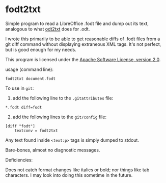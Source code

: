 # fodt2txt
Simple program to read a LibreOffice .fodt file and dump out its text, analogous to what [odt2txt](https://github.com/dstosberg/odt2txt) does for .odt.

I wrote this primarily to be able to get reasonable diffs of .fodt files from a git diff command
without displaying extraneous XML tags. It's not perfect, but is good enough for my needs.

This program is licensed under the [Apache Software License, version 2.0](http://www.apache.org/licenses/LICENSE-2.0).

usage (command line):

   `fodt2txt document.fodt`

To use in `git`:

1. add the following line to the `.gitattributes` file:

````
*.fodt diff=fodt
````
    
2. add the following lines to the `git/config` file:

````
[diff "fodt"]
    textconv = fodt2txt
````

Any text found inside `<text:p>` tags is simply dumped to stdout.

Bare-bones, almost no diagnostic messages.

Deficiencies:

Does not catch format changes like italics or bold; nor things like tab characters.
I may look into doing this sometime in the future.

